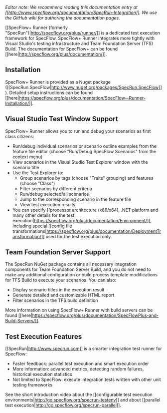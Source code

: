 _Editor note: We recommend reading this documentation entry at [[http://www.specflow.org/documentation/SpecRun-Integration]]. We use the GitHub wiki for authoring the documentation pages._

[[SpecFlow+ Runner (formerly "SpecRun")|http://specflow.org/plus/runner/]] is a dedicated test execution framework for SpecFlow. SpecFlow+ Runner integrates more tightly with Visual Studio's testing infrastructure and Team Foundation Server (TFS) Build. The documentation for SpecFlow+ can be found [[here|http://specflow.org/plus/documentation/]].

## Installation

SpecFlow+ Runner is provided as a Nuget package ([[SpecRun.SpecFlow|http://www.nuget.org/packages/SpecRun.SpecFlow]]). Detailed setup instructions can be found [[here|https://specflow.org/plus/documentation/SpecFlow--Runner-Installation/]]. 

## Visual Studio Test Window Support

SpecFlow+ Runner allows you to run and debug your scenarios as first class citizens:

* Run/debug individual scenarios or scenario outline examples from the feature file editor (choose "Run/Debug SpecFlow Scenarios" from the context menu)
* View scenarios in the Visual Studio Test Explorer window with the scenario title
* Use the Test Explorer to:
  * Group scenarios by tags (choose "Traits" grouping) and features (choose "Class")
  * Filter scenarios by different criteria
  * Run/debug selected/all scenarios
  * Jump to the corresponding scenario in the feature file
  * View test execution results
* You can specify [[processor architecture (x86/x64), .NET platform and many other details for the test execution|https://specflow.org/plus/documentation/Environment/]], including special [[config file transformations|https://specflow.org/plus/documentation/DeploymentTransformation/]] used for the test execution only. 

## Team Foundation Server Support

The SpecRun NuGet package contains all necessary integration components for Team Foundation Server Build, and you do not need to make any additional configuration or build process template modifications for TFS Build to execute your scenarios. You can also:

* Display scenario titles in the execution result
* Generate detailed and customizable HTML report
* Filter scenarios in the TFS build definition

More information on using SpecFlow+ Runner with build servers can be found [[here|https://specflow.org/plus/documentation/SpecFlowPlus-and-Build-Servers/]].

## Test Execution Features

[[SpecRun|http://www.specrun.com]] is a smarter integration test runner for SpecFlow: 

* Faster feedback: parallel test execution and smart execution order
* More information: advanced metrics, detecting random failures, historical execution statistics
* Not limited to SpecFlow: execute integration tests written with other unit testing frameworks

See the short introduction video about the [[configurable test execution environments|http://go.specflow.org/specrun-testenv]] and about [[parallel test execution|http://go.specflow.org/specrun-parallel]].